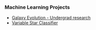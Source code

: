 ### Machine Learning Projects
- [Galaxy Evolution - Undergrad research](https://github.com/Abhinagit24/galaxy-research-2021.git)
- [Variable Star Classifier](https://github.com/Abhinagit24/Classification_of_variable_stars.git)

